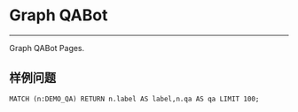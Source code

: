 # Graph QABot

---

Graph QABot Pages.

## 样例问题
```cypher
MATCH (n:DEMO_QA) RETURN n.label AS label,n.qa AS qa LIMIT 100;
```




